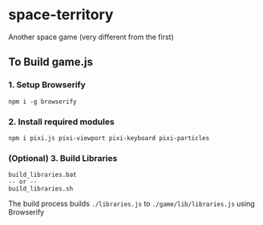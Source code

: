 # space-territory
Another space game (very different from the first)

## To Build game.js

### 1. Setup Browserify
```
npm i -g browserify
```

### 2. Install required modules
```
npm i pixi.js pixi-viewport pixi-keyboard pixi-particles
```

### (Optional) 3. Build Libraries
```
build_libraries.bat
-- or --
build_libraries.sh
```

The build process builds `./libraries.js` to `./game/lib/libraries.js` using Browserify
